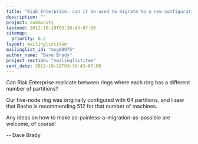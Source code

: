 ```yaml
---
title: "Riak Enterprise: can it be used to migrate to a new configuration?"
description: ""
project: community
lastmod: 2012-10-19T03:38:43-07:00
sitemap:
  priority: 0.2
layout: mailinglistitem
mailinglist_id: "msg08975"
author_name: "Dave Brady"
project_section: "mailinglistitem"
sent_date: 2012-10-19T03:38:43-07:00
---
```



Can Riak Enterprise replicate between rings where each ring has a different 
number of partitions? 

Our five-node ring was originally configured with 64 partitions, and I saw that 
Basho is recommending 512 for that number of machines. 

Any ideas on how to make as-painless-a-migration-as-possible are welcome, of 
course! 


-- 
Dave Brady 

